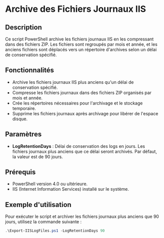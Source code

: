 # Archive des Fichiers Journaux IIS

## Description
Ce script PowerShell archive les fichiers journaux IIS en les compressant dans des fichiers ZIP. Les fichiers sont regroupés par mois et année, et les anciens fichiers sont déplacés vers un répertoire d'archives selon un délai de conservation spécifié.

## Fonctionnalités
- Archive les fichiers journaux IIS plus anciens qu'un délai de conservation spécifié.
- Compresse les fichiers journaux dans des fichiers ZIP organisés par mois et année.
- Crée les répertoires nécessaires pour l'archivage et le stockage temporaire.
- Supprime les fichiers journaux après archivage pour libérer de l'espace disque.

## Paramètres
- **LogRetentionDays** : Délai de conservation des logs en jours. Les fichiers journaux plus anciens que ce délai seront archivés. Par défaut, la valeur est de 90 jours.

## Prérequis
- PowerShell version 4.0 ou ultérieure.
- IIS (Internet Information Services) installé sur le système.

## Exemple d'utilisation
Pour exécuter le script et archiver les fichiers journaux plus anciens que 90 jours, utilisez la commande suivante :

```powershell
.\Export-IISLogFiles.ps1 -LogRetentionDays 90
